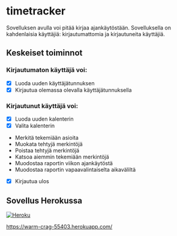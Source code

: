 # timetracker

Sovelluksen avulla voi pitää kirjaa ajankäytöstään. Sovelluksella on kahdenlaisia käyttäjiä: kirjautumattomia ja kirjautuneita käyttäjiä.

## Keskeiset toiminnot

### Kirjautumaton käyttäjä voi:

* [x] Luoda uuden käyttäjätunnuksen
* [x] Kirjautua olemassa olevalla käyttäjätunnuksella

### Kirjautunut käyttäjä voi:

* [x] Luoda uuden kalenterin
* [x] Valita kalenterin 
* Merkitä tekemiään asioita
* Muokata tehtyjä merkintöjä
* Poistaa tehtyjä merkintöjä
* Katsoa aiemmin tekemiään merkintöjä
* Muodostaa raportin viikon ajankäytöstä
* Muodostaa raportin vapaavalintaiselta aikaväliltä
* [x] Kirjautua ulos

## Sovellus Herokussa

[![Heroku](https://pyheroku-badge.herokuapp.com/?app=warm-crag-55403)](https://warm-crag-55403.herokuapp.com/)

https://warm-crag-55403.herokuapp.com/
